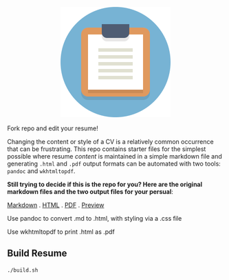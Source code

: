 <p align="center">
  <img src="img/resume.png?raw=true"/>
</p>

Fork repo and edit your resume!

Changing the content or style of a CV is a relatively common occurrence that can be frustrating. This repo contains starter files for the simplest possible where resume *content* is maintained in a simple markdown file and generating `.html` and `.pdf` output formats can be automated with two tools: `pandoc` and `wkhtmltopdf`. 

**Still trying to decide if this is the repo for you? Here are the original markdown files and the two output files for your persual**: 

[Markdown](src/resume.md) . [HTML](resume.html) . [PDF](resume.pdf) . [Preview](https://resume.jvincent.eu)

Use pandoc to convert .md to .html, with styling via a .css file

Use wkhtmltopdf to print .html as .pdf

## Build Resume
```sh
./build.sh
```